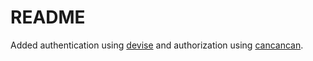 # README

Added authentication using [devise](https://github.com/heartcombo/devise) and authorization using [cancancan](https://github.com/CanCanCommunity/cancancan).
